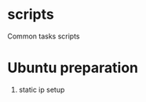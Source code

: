 scripts
=======

Common tasks scripts 

Ubuntu preparation
======================
1. static ip setup
